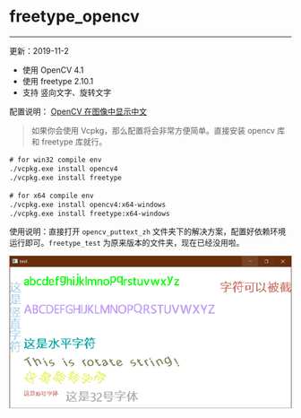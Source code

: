 # freetype_opencv

----

更新：2019-11-2

* 使用 OpenCV 4.1
* 使用 freetype 2.10.1
* 支持 竖向文字、旋转文字

配置说明： [OpenCV 在图像中显示中文](https://github.com/busyboxs/freetype_opencv/blob/master/opencv_puttext_zh.md)

> 如果你会使用 Vcpkg，那么配置将会非常方便简单。直接安装 opencv 库和 freetype 库就行。

```
# for win32 compile env
./vcpkg.exe install opencv4
./vcpkg.exe install freetype

# for x64 compile env
./vcpkg.exe install opencv4:x64-windows
./vcpkg.exe install freetype:x64-windows
```

使用说明：直接打开 `opencv_puttext_zh` 文件夹下的解决方案，配置好依赖环境运行即可。`freetype_test` 为原来版本的文件夹，现在已经没用啦。

![](images/freetypevs008.png)
